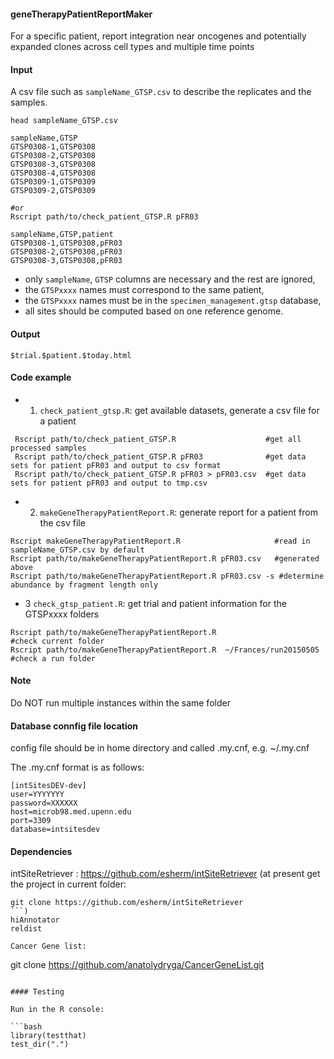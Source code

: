 #### geneTherapyPatientReportMaker
For a specific patient, report integration near oncogenes and potentially expanded clones across cell types and multiple time points
	
#### Input
A csv file such as `sampleName_GTSP.csv` to describe the replicates and the samples.
```
head sampleName_GTSP.csv

sampleName,GTSP
GTSP0308-1,GTSP0308
GTSP0308-2,GTSP0308
GTSP0308-3,GTSP0308
GTSP0308-4,GTSP0308
GTSP0309-1,GTSP0309
GTSP0309-2,GTSP0309

#or 
Rscript path/to/check_patient_GTSP.R pFR03

sampleName,GTSP,patient
GTSP0308-1,GTSP0308,pFR03
GTSP0308-2,GTSP0308,pFR03
GTSP0308-3,GTSP0308,pFR03
```

* only `sampleName`, `GTSP` columns are necessary and the rest are ignored,
* the `GTSPxxxx` names must correspond to the same patient,
* the `GTSPxxxx` names must be in the `specimen_management.gtsp` database,
* all sites should be computed based on one reference genome.
  
#### Output
`$trial.$patient.$today.html`

#### Code example
- 1. `check_patient_gtsp.R`: get available datasets, generate a csv file for a patient 
```
 Rscript path/to/check_patient_GTSP.R                    #get all processed samples
 Rscript path/to/check_patient_GTSP.R pFR03              #get data sets for patient pFR03 and output to csv format
 Rscript path/to/check_patient_GTSP.R pFR03 > pFR03.csv  #get data sets for patient pFR03 and output to tmp.csv
```

- 2. `makeGeneTherapyPatientReport.R`: generate report for a patient from the csv file 
```
Rscript makeGeneTherapyPatientReport.R                     #read in sampleName_GTSP.csv by default
Rscript path/to/makeGeneTherapyPatientReport.R pFR03.csv   #generated above
Rscript path/to/makeGeneTherapyPatientReport.R pFR03.csv -s #determine abundance by fragment length only
```

- 3 `check_gtsp_patient.R`: get trial and patient information for the GTSPxxxx folders
```
Rscript path/to/makeGeneTherapyPatientReport.R                         #check current folder
Rscript path/to/makeGeneTherapyPatientReport.R  ~/Frances/run20150505  #check a run folder
```

#### Note
Do NOT run multiple instances within the same folder

#### Database connfig file location

config file should be in home directory and called .my.cnf,
e.g. ~/.my.cnf

The .my.cnf format is as follows:

```
[intSitesDEV-dev]
user=YYYYYYY
password=XXXXXX
host=microb98.med.upenn.edu
port=3309
database=intsitesdev
```

#### Dependencies

intSiteRetriever : https://github.com/esherm/intSiteRetriever 
(at present get the project in current folder:
```
git clone https://github.com/esherm/intSiteRetriever
```)
hiAnnotator
reldist

Cancer Gene list:

```
git clone https://github.com/anatolydryga/CancerGeneList.git
```

#### Testing

Run in the R console:

```bash
library(testthat)
test_dir(".")
```
